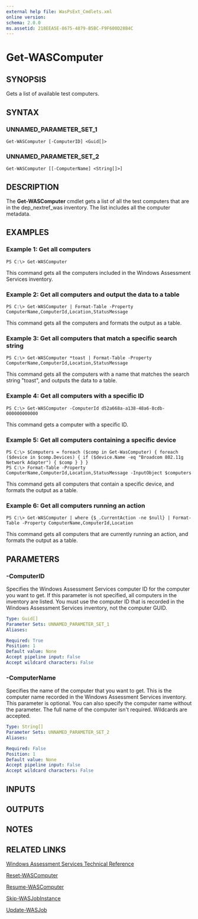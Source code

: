```yaml
---
external help file: WasPsExt_Cmdlets.xml
online version: 
schema: 2.0.0
ms.assetid: 218EEA5E-8675-4879-B5BC-F9F600D28B4C
---
```


# Get-WASComputer

## SYNOPSIS
Gets a list of available test computers.

## SYNTAX

### UNNAMED_PARAMETER_SET_1
```
Get-WASComputer [-ComputerID] <Guid[]>
```

### UNNAMED_PARAMETER_SET_2
```
Get-WASComputer [[-ComputerName] <String[]>]
```

## DESCRIPTION
The **Get-WASComputer** cmdlet gets a list of all the test computers that are in the dep_nextref_was inventory.
The list includes all the computer metadata.

## EXAMPLES

### Example 1: Get all computers
```
PS C:\> Get-WASComputer
```

This command gets all the computers included in the Windows Assessment Services inventory.

### Example 2: Get all computers and output the data to a table
```
PS C:\> Get-WASComputer | Format-Table -Property ComputerName,ComputerId,Location,StatusMessage
```

This command gets all the computers and formats the output as a table.

### Example 3: Get all computers that match a specific search string
```
PS C:\> Get-WASComputer *toast | Format-Table -Property ComputerName,ComputerId,Location,StatusMessage
```

This command gets all the computers with a name that matches the search string "toast", and outputs the data to a table.

### Example 4: Get all computers with a specific ID
```
PS C:\> Get-WASComputer -ComputerId d52a668a-a138-48a6-8cdb-000000000000
```

This command gets a computer with a specific ID.

### Example 5: Get all computers containing a specific device
```
PS C:\> $Computers = foreach ($comp in Get-WasComputer) { foreach ($device in $comp.Devices) { if ($device.Name -eq "Broadcom 802.11g Network Adapter") { $comp } } } 
PS C:\> Format-Table -Property ComputerName,ComputerId,Location,StatusMessage -InputObject $computers
```

This command gets all computers that contain a specific device, and formats the output as a table.

### Example 6: Get all computers running an action
```
PS C:\> Get-WASComputer | where {$_.CurrentAction -ne $null} | Format-Table -Property ComputerName,ComputerId,Location
```

This command gets all computers that are currently running an action, and formats the output as a table.

## PARAMETERS

### -ComputerID
Specifies the Windows Assessment Services computer ID for the computer you want to get.
If this parameter is not specified, all computers in the inventory are listed.
You must use the computer ID that is recorded in the Windows Assessment Services inventory, not the computer GUID.

```yaml
Type: Guid[]
Parameter Sets: UNNAMED_PARAMETER_SET_1
Aliases: 

Required: True
Position: 1
Default value: None
Accept pipeline input: False
Accept wildcard characters: False
```

### -ComputerName
Specifies the name of the computer that you want to get.
This is the computer name recorded in the Windows Assessment Services inventory.
This parameter is optional.
You can also specify the computer name without the parameter.
The full name of the computer isn't required.
Wildcards are accepted.

```yaml
Type: String[]
Parameter Sets: UNNAMED_PARAMETER_SET_2
Aliases: 

Required: False
Position: 1
Default value: None
Accept pipeline input: False
Accept wildcard characters: False
```

## INPUTS

## OUTPUTS

## NOTES

## RELATED LINKS

[Windows Assessment Services Technical Reference](http://go.microsoft.com/fwlink/?LinkId=215628)

[Reset-WASComputer](./Reset-WASComputer.md)

[Resume-WASComputer](./Resume-WASComputer.md)

[Skip-WASJobInstance](./Skip-WASJobInstance.md)

[Update-WASJob](./Update-WASJob.md)

